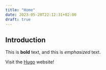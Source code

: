 ```yaml
---
title: "Home"
date: 2023-05-20T22:12:31+02:00
draft: true
---
```

## Introduction

This is **bold** text, and this is *emphasized* text.

Visit the [Hugo](https://gohugo.io) website!

